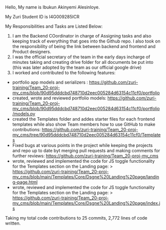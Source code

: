 Hello, My name is Ibukun Akinyemi Alesinloye. 

My Zuri Student ID is I4G009285ICR

My Responsibilities and Tasks are Listed Below:
1. I am the Backend COordinator in charge of Assigning tasks and also keeping track of everything that goes into the Github repo. I also took on the responsibility of being the link between backend and frontend and Product designers. 
2. I was the official secretary of the team in the early days incharge of minutes taking and creating drive folder for all documents be put into (this was later adopted by the team as our official google drive)
3. I worked and contributed to the following features:
- portfolio app models and serializers : https://github.com/zuri-training/Team_20-proj-my_cms/blob/90d95dddcbd748710d2eec005284d63154c11cf0/portfolio
- created, wrote and reviewed portfolio models: https://github.com/zuri-training/Team_20-proj-my_cms/blob/90d95dddcbd748710d2eec005284d63154c11cf0/portfolio/models.py
- created the Templates folder and addes starter files for each frontend templates while also show Team members how to use GitHub to make contributions: https://github.com/zuri-training/Team_20-proj-my_cms/tree/90d95dddcbd748710d2eec005284d63154c11cf0/Templates
- Fixed bugs at various points in the project while keeping the projects and repo up to date byt merging pull requests and making comments for further reviews: https://github.com/zuri-training/Team_20-proj-my_cms 
- wrote, reviewed and implemented the code for JS toggle functionality for the Templates section on the Landing page: > https://github.com/zuri-training/Team_20-proj-my_cms/blob/main/Templates/Core/Dsgne%20Landing%20page/landing-page.html
- wrote, reviewed and implemented the code for JS toggle functionality for the Templates section on the Landing page: > https://github.com/zuri-training/Team_20-proj-my_cms/blob/main/Templates/Core/Dsgne%20Landing%20page/index.js

Taking my total code contributions to 25 commits, 2,772 lines of code written. 
